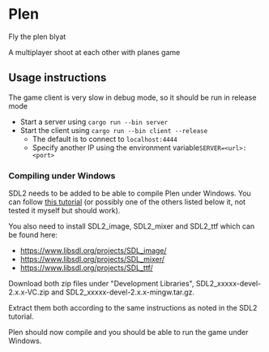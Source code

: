 # Plen

Fly the plen blyat

A multiplayer shoot at each other with planes game

## Usage instructions

The game client is very slow in debug mode, so it should be run in release mode

- Start a server using `cargo run --bin server`
- Start the client using `cargo run --bin client --release`
    - The default is to connect to `localhost:4444`
    - Specify another IP using the environment variable`SERVER=<url>:<port>`


### Compiling under Windows

SDL2 needs to be added to be able to compile Plen under Windows. You can follow [this tutorial](https://github.com/Rust-SDL2/rust-sdl2/blob/master/README.md#windows-with-build-script)
(or possibly one of the others listed below it, not tested it myself but should work).

You also need to install SDL2_image, SDL2_mixer and SDL2_ttf which can be found here:
- https://www.libsdl.org/projects/SDL_image/
- https://www.libsdl.org/projects/SDL_mixer/
- https://www.libsdl.org/projects/SDL_ttf/

Download both zip files under "Development Libraries", SDL2_xxxxx-devel-2.x.x-VC.zip and SDL2_xxxxx-devel-2.x.x-mingw.tar.gz.

Extract them both according to the same instructions as noted in the SDL2 tutorial.

Plen should now compile and you should be able to run the game under Windows.
